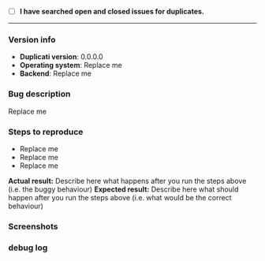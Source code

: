 <!-- This is a bug report template. By following the instructions below and filling out the sections with your information, you will help the developers to get all the necessary data to fix your issue.
You may remove sections that aren't relevant to your particular case. You can also preview your report before submitting it. -->

<!-- Let's begin with a checklist: Please search to see if an issue has already been created for your report.Replace the empty checkbox [ ] below with a checked one [x] if you already searched for duplicate bugs. By preventing duplicates, you will help the developers focus on the important stuff. -->
- [ ] **I have searched open and closed issues for duplicates.**

----------------------------------------

### Version info <!-- Please replace the following examples with your info. -->
- **Duplicati version**: 0.0.0.0
- **Operating system**: Replace me
- **Backend**: Replace me

### Bug description <!-- Describe the issue that you are experiencing below. -->
Replace me

### Steps to reproduce <!-- Use hyphens as bullet points to list the steps that reproduce the bug. -->
- Replace me
- Replace me
- Replace me

**Actual result:** Describe here what happens after you run the steps above (i.e. the buggy behaviour)
**Expected result:** Describe here what should happen after you run the steps above (i.e. what would be the correct behaviour)

### Screenshots
<!-- you can drag and drop images below -->

### debug log
<!-- posting a debug log helps the developers to fix your issue -->
